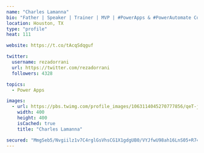 ```yaml
---
name: "Charles Lamanna"
bio: "Father | Speaker | Trainer | MVP | #PowerApps & #PowerAutomate Community Super User | YouTuber Right-pointing triangle http://youtube.com/c/rezadorrani | Learn - Share - Clockwise rightwards and leftwards open circle arrows"
location: Houston, TX
type: "profile"
heat: 111

website: https://t.co/tAcqSdqguf

twitter:
  username: rezadorrani
  url: https://twitter.com/rezadorrani
  followers: 4328

topics:
  - Power Apps

images:
  - url: https://pbs.twimg.com/profile_images/1063114045270777856/qeT-jpWr_400x400.jpg
    width: 400
    height: 400
    isCached: true
    title: "Charles Lamanna"

secured: "MmgSeb5/Nvgiilz1v7C4rglGsVhsCG1X1gdgUB0/VYJfwU98ah16LnS05+R74ZdZjZatSE1YCEqj50bPDzGc0DZ4FwYSt2/6we++CUSSfRWei4HCPu2x6et/fpJdhoHaHgUiLy2eBaDkgKnty+HpgNw7kPvPQYPyxZOlwYQ1sl6Dwq0fzX1OH91zUi6JxmvzsTTzCqcbS0Fiwam58kq8xGqWV/h84ngzjK0YcC+5MfG25NXZqDVmVZVMsxWf953gDbV/uAaOhY2Ou0B4IBI3YYbJpRogm7Yu6cJyS3YTRz9x9s23ax1BoeLaX+OxtK1zD8eMhTSm0X2DezrP4rSxxSG/cgPPTh40iEk3l77BRray1/sRrCiFPuLpIrHUEl1rKbEqbdeVJg0FI8pwgwKrWbRagG0kjws1TtIP2z/3GVQ=;SMSFQ6VCIvafXrEbT8yJCg=="
---
```


